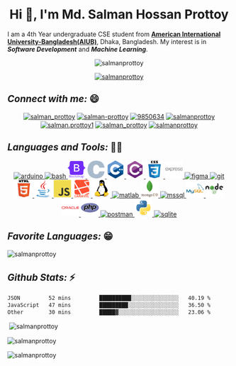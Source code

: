 <h1 align="center">Hi 👋, I'm Md. Salman Hossan Prottoy</h1>

<p align="left">I am a 4th Year undergraduate CSE student from <a href="https://www.aiub.edu/"> <b>American International University-Bangladesh(AIUB)</b></a>, Dhaka, Bangladesh. My interest is in <b><i>Software Development</i></b> and <b><i>Machine Learning</i></b>.</p>

<p align="center"> <img src="https://komarev.com/ghpvc/?username=salmanprottoy&label=Profile%20views&color=0e75b6&style=social" alt="salmanprottoy" /> </p>

<p align="center"> <a href="https://github.com/ryo-ma/github-profile-trophy"><img src="https://github-profile-trophy.vercel.app/?username=salmanprottoy" alt="salmanprottoy" /></a> </p>

## _Connect with me:_ 😄

<p align="center">
<a href="https://twitter.com/salman_prottoy" target="blank"><img align="center" src="https://cdn.jsdelivr.net/npm/simple-icons@3.0.1/icons/twitter.svg" alt="salman_prottoy" height="30" width="40" /></a>
<a href="https://linkedin.com/in/salman-prottoy" target="blank"><img align="center" src="https://cdn.jsdelivr.net/npm/simple-icons@3.0.1/icons/linkedin.svg" alt="salman-prottoy" height="30" width="40" /></a>
<a href="https://stackoverflow.com/users/9850634" target="blank"><img align="center" src="https://cdn.jsdelivr.net/npm/simple-icons@3.0.1/icons/stackoverflow.svg" alt="9850634" height="30" width="40" /></a>
<a href="https://kaggle.com/salmanprottoy" target="blank"><img align="center" src="https://cdn.jsdelivr.net/npm/simple-icons@3.0.1/icons/kaggle.svg" alt="salmanprottoy" height="30" width="40" /></a>
<a href="https://fb.com/salman.prottoy1" target="blank"><img align="center" src="https://cdn.jsdelivr.net/npm/simple-icons@3.0.1/icons/facebook.svg" alt="salman.prottoy1" height="30" width="40" /></a>
<a href="https://instagram.com/salman_prottoy" target="blank"><img align="center" src="https://cdn.jsdelivr.net/npm/simple-icons@3.0.1/icons/instagram.svg" alt="salman_prottoy" height="30" width="40" /></a>
<a href="https://codeforces.com/profile/salmanprottoy" target="blank"><img align="center" src="https://cdn.jsdelivr.net/npm/simple-icons@3.0.1/icons/codeforces.svg" alt="salmanprottoy" height="30" width="40" /></a>
</p>

## _Languages and Tools:_ 🐱‍👤

<p align="center"> <a href="https://www.arduino.cc/" target="_blank"> <img src="https://cdn.worldvectorlogo.com/logos/arduino-1.svg" alt="arduino" width="40" height="40"/> </a> <a href="https://www.gnu.org/software/bash/" target="_blank"> <img src="https://www.vectorlogo.zone/logos/gnu_bash/gnu_bash-icon.svg" alt="bash" width="40" height="40"/> </a> <a href="https://getbootstrap.com" target="_blank"> <img src="https://raw.githubusercontent.com/devicons/devicon/master/icons/bootstrap/bootstrap-plain-wordmark.svg" alt="bootstrap" width="40" height="40"/> </a> <a href="https://www.cprogramming.com/" target="_blank"> <img src="https://raw.githubusercontent.com/devicons/devicon/master/icons/c/c-original.svg" alt="c" width="40" height="40"/> </a> <a href="https://www.w3schools.com/cpp/" target="_blank"> <img src="https://raw.githubusercontent.com/devicons/devicon/master/icons/cplusplus/cplusplus-original.svg" alt="cplusplus" width="40" height="40"/> </a> <a href="https://www.w3schools.com/cs/" target="_blank"> <img src="https://raw.githubusercontent.com/devicons/devicon/master/icons/csharp/csharp-original.svg" alt="csharp" width="40" height="40"/> </a> <a href="https://www.w3schools.com/css/" target="_blank"> <img src="https://raw.githubusercontent.com/devicons/devicon/master/icons/css3/css3-original-wordmark.svg" alt="css3" width="40" height="40"/> </a> <a href="https://expressjs.com" target="_blank"> <img src="https://raw.githubusercontent.com/devicons/devicon/master/icons/express/express-original-wordmark.svg" alt="express" width="40" height="40"/> </a> <a href="https://www.figma.com/" target="_blank"> <img src="https://www.vectorlogo.zone/logos/figma/figma-icon.svg" alt="figma" width="40" height="40"/> </a> <a href="https://git-scm.com/" target="_blank"> <img src="https://www.vectorlogo.zone/logos/git-scm/git-scm-icon.svg" alt="git" width="40" height="40"/> </a> <a href="https://www.w3.org/html/" target="_blank"> <img src="https://raw.githubusercontent.com/devicons/devicon/master/icons/html5/html5-original-wordmark.svg" alt="html5" width="40" height="40"/> </a> <a href="https://www.java.com" target="_blank"> <img src="https://raw.githubusercontent.com/devicons/devicon/master/icons/java/java-original.svg" alt="java" width="40" height="40"/> </a> <a href="https://developer.mozilla.org/en-US/docs/Web/JavaScript" target="_blank"> <img src="https://raw.githubusercontent.com/devicons/devicon/master/icons/javascript/javascript-original.svg" alt="javascript" width="40" height="40"/> </a> <a href="https://laravel.com/" target="_blank"> <img src="https://raw.githubusercontent.com/devicons/devicon/master/icons/laravel/laravel-plain-wordmark.svg" alt="laravel" width="40" height="40"/> </a> <a href="https://www.linux.org/" target="_blank"> <img src="https://raw.githubusercontent.com/devicons/devicon/master/icons/linux/linux-original.svg" alt="linux" width="40" height="40"/> </a> <a href="https://www.mathworks.com/" target="_blank"> <img src="https://raw.githubusercontent.com/simple-icons/simple-icons/master/icons/mathworks.svg" alt="matlab" width="40" height="40"/> </a> <a href="https://www.mongodb.com/" target="_blank"> <img src="https://raw.githubusercontent.com/devicons/devicon/master/icons/mongodb/mongodb-original-wordmark.svg" alt="mongodb" width="40" height="40"/> </a> <a href="https://www.microsoft.com/en-us/sql-server" target="_blank"> <img src="https://cdn.worldvectorlogo.com/logos/microsoft-sql-server.svg" alt="mssql" width="40" height="40"/> </a> <a href="https://www.mysql.com/" target="_blank"> <img src="https://raw.githubusercontent.com/devicons/devicon/master/icons/mysql/mysql-original-wordmark.svg" alt="mysql" width="40" height="40"/> </a> <a href="https://nodejs.org" target="_blank"> <img src="https://raw.githubusercontent.com/devicons/devicon/master/icons/nodejs/nodejs-original-wordmark.svg" alt="nodejs" width="40" height="40"/> </a> <a href="https://www.oracle.com/" target="_blank"> <img src="https://raw.githubusercontent.com/devicons/devicon/master/icons/oracle/oracle-original.svg" alt="oracle" width="40" height="40"/> </a> <a href="https://www.php.net" target="_blank"> <img src="https://raw.githubusercontent.com/devicons/devicon/master/icons/php/php-original.svg" alt="php" width="40" height="40"/> </a> <a href="https://postman.com" target="_blank"> <img src="https://www.vectorlogo.zone/logos/getpostman/getpostman-icon.svg" alt="postman" width="40" height="40"/> </a> <a href="https://www.python.org" target="_blank"> <img src="https://raw.githubusercontent.com/devicons/devicon/master/icons/python/python-original.svg" alt="python" width="40" height="40"/> </a> <a href="https://www.sqlite.org/" target="_blank"> <img src="https://www.vectorlogo.zone/logos/sqlite/sqlite-icon.svg" alt="sqlite" width="40" height="40"/> </a> </p>

## _Favorite Languages:_ 😁

<p><img align="center" src="https://github-readme-stats.salmanprottoy.vercel.app/api/top-langs?username=salmanprottoy&show_icons=true&locale=en&langs_count=10" alt="salmanprottoy" /></p>

## _Github Stats:_ ⚡

<!--START_SECTION:waka-->
```text
JSON         52 mins         ██████████░░░░░░░░░░░░░░░   40.19 % 
JavaScript   47 mins         █████████░░░░░░░░░░░░░░░░   36.50 % 
Other        30 mins         █████▓░░░░░░░░░░░░░░░░░░░   23.06 % 
```
<!--END_SECTION:waka-->

<p>&nbsp;<img align="center" src="https://github-readme-stats.salmanprottoy.vercel.app/api?username=salmanprottoy&show_icons=true&locale=en" alt="salmanprottoy" /></p>

<p><img align="center" src="https://github-readme-streak-stats.herokuapp.com/?user=salmanprottoy&" alt="salmanprottoy" /></p>

<p><img align="center" src="https://activity-graph.herokuapp.com/graph?username=salmanprottoy" alt="salmanprottoy" /></p>
